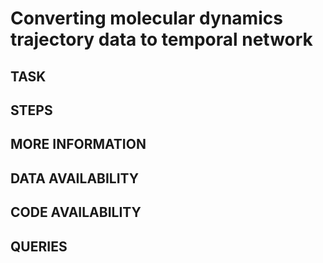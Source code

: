 # Converting molecular dynamics trajectory data to temporal network

## TASK

## STEPS

## MORE INFORMATION

## DATA AVAILABILITY 

## CODE AVAILABILITY

## QUERIES
